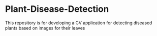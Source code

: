 # Plant-Disease-Detection
This repository is for developing a CV application for detecting diseased plants based on images for their leaves
